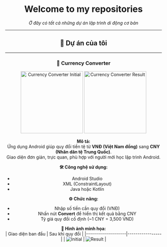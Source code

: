 
<div align="center">

# Welcome to my repositories

*Ở đây có tất cả những dự án lập trình di động cơ bản*

---

## 🧩 Dự án của tôi

---

### 💱 Currency Converter
<div align="center">
  <img src="Screenshot 2025-10-14 192551.png" width="200" alt="Currency Converter Initial">
  <img src="C:\Users\TEMP.LUU.006\OneDrive\Hình ảnh\Screenshots\Screenshot 2025-10-14 192602.png" width="200" alt="Currency Converter Result">
</div>

**Mô tả:**  
Ứng dụng Android giúp quy đổi tiền tệ từ **VNĐ (Việt Nam đồng)** sang **CNY (Nhân dân tệ Trung Quốc)**.  
Giao diện đơn giản, trực quan, phù hợp với người mới học lập trình Android.  

**🛠️ Công nghệ sử dụng:**  
- Android Studio  
- XML (ConstraintLayout)  
- Java hoặc Kotlin  

**⚙️ Chức năng:**  
- Nhập số tiền cần quy đổi (VNĐ)  
- Nhấn nút **Convert** để hiển thị kết quả bằng CNY  
- Tỷ giá quy đổi cố định (~1 CNY = 3,500 VND)  

**📸 Hình ảnh minh họa:**  
| Giao diện ban đầu | Sau khi quy đổi |
|--------------------|-----------------|
| ![Initial](./Screenshot%202025-10-14%20192551.png) | ![Result](./Screenshot%202025-10-14%20192602.png) |
</div>
